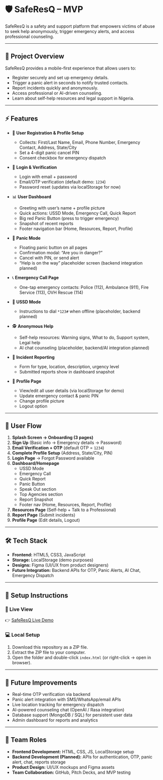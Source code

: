 # 🛡️ SafeResQ – MVP  

SafeResQ is a safety and support platform that empowers victims of abuse to seek help anonymously, trigger emergency alerts, and access professional counseling.  

---

## 📌 Project Overview  

SafeResQ provides a mobile-first experience that allows users to:  
- Register securely and set up emergency details.  
- Trigger a panic alert in seconds to notify trusted contacts.  
- Report incidents quickly and anonymously.  
- Access professional or AI-driven counseling.  
- Learn about self-help resources and legal support in Nigeria.  

---

## ⚡ Features  

- 📝 **User Registration & Profile Setup**  
  - Collects: First/Last Name, Email, Phone Number, Emergency Contact, Address, State/City  
  - Set a 4-digit panic cancel PIN  
  - Consent checkbox for emergency dispatch  

- 🔑 **Login & Verification**  
  - Login with email + password  
  - Email/OTP verification (default demo: `1234`)  
  - Password reset (updates via localStorage for now)  

- 📊 **User Dashboard**  
  - Greeting with user’s name + profile picture  
  - Quick actions: USSD Mode, Emergency Call, Quick Report  
  - Big red Panic Button (press to trigger emergency)  
  - Snapshot of recent reports  
  - Footer navigation bar (Home, Resources, Report, Profile)  

- 🚨 **Panic Mode**  
  - Floating panic button on all pages  
  - Confirmation modal: “Are you in danger?”  
  - Cancel with PIN, or send alert  
  - “Help is on the way” placeholder screen (backend integration planned)  

- 📞 **Emergency Call Page**  
  - One-tap emergency contacts: Police (112), Ambulance (911), Fire Service (113), OVH Rescue (114)  

- 📱 **USSD Mode**  
  - Instructions to dial `*123#` when offline (placeholder, backend planned)  

- 🕵️ **Anonymous Help**  
  - Self-help resources: Warning signs, What to do, Support system, Legal help  
  - AI chat counseling (placeholder, backend/AI integration planned)  

- 📝 **Incident Reporting**  
  - Form for type, location, description, urgency level  
  - Submitted reports show in dashboard snapshot  

- 👤 **Profile Page**  
  - View/edit all user details (via localStorage for demo)  
  - Update emergency contact & panic PIN  
  - Change profile picture  
  - Logout option  

---

## 🧭 User Flow  

1. **Splash Screen → Onboarding (3 pages)**  
2. **Sign Up** (Basic info → Emergency details → Password)  
3. **Email Verification + OTP** (default OTP = `1234`)  
4. **Complete Profile Setup** (Address, State/City, PIN)  
5. **Login Page** → Forgot Password available  
6. **Dashboard/Homepage**  
   - USSD Mode  
   - Emergency Call  
   - Quick Report  
   - Panic Button  
   - Speak Out section  
   - Top Agencies section  
   - Report Snapshot  
   - Footer nav (Home, Resources, Report, Profile)  
7. **Resources Page** (Self-help + Talk to a Professional)  
8. **Report Page** (Submit incidents)  
9. **Profile Page** (Edit details, Logout)  

---

## 🛠️ Tech Stack  

- **Frontend:** HTML5, CSS3, JavaScript  
- **Storage:** LocalStorage (demo purposes)  
- **Designs:** Figma (UI/UX from product designers)  
- **Future Integration:** Backend APIs for OTP, Panic Alerts, AI Chat, Emergency Dispatch  

---

## 🚀 Setup Instructions  

### 🔗 Live View  
👉 [SafeResQ Live Demo]( https://inventorsdev.github.io/NGB-Team-Alpha-Force-frontend-updated/)  

### 💻 Local Setup  
1. Download this repository as a ZIP file.  
2. Extract the ZIP file to your computer.  
3. Open the folder and double-click `index.html` (or right-click → open in browser).  

---

## 🔮 Future Improvements  

- Real-time OTP verification via backend  
- Panic alert integration with SMS/WhatsApp/email APIs  
- Live location tracking for emergency dispatch  
- AI-powered counseling chat (OpenAI / Rasa integration)  
- Database support (MongoDB / SQL) for persistent user data  
- Admin dashboard for reports and analytics  

---

## 👥 Team Roles  

- **Frontend Development:** HTML, CSS, JS, LocalStorage setup  
- **Backend Development (Planned):** APIs for authentication, OTP, panic alert, chat, reports storage  
- **Product Design:** UI/UX mockups and Figma assets  
- **Team Collaboration:** GitHub, Pitch Decks, and MVP testing  
